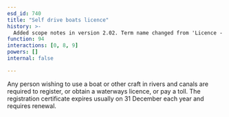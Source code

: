 ```yaml
---
esd_id: 740
title: "Self drive boats licence"
history: >-
  Added scope notes in version 2.02. Term name changed from 'Licence - self drive boats' to 'Licences - self drive boats' in version 3.00. Name changed to 'Self drive boats licence' in version 4.00.
function: 94
interactions: [0, 8, 9]
powers: []
internal: false

---
```


Any person wishing to use a boat or other craft in rivers and canals are required to register, or obtain a waterways licence, or pay a toll. The registration certificate expires usually on 31 December each year and requires renewal.

